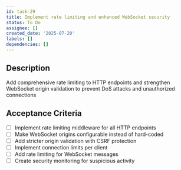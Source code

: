 ```yaml
---
id: task-29
title: Implement rate limiting and enhanced WebSocket security
status: To Do
assignee: []
created_date: '2025-07-20'
labels: []
dependencies: []
---
```


## Description

Add comprehensive rate limiting to HTTP endpoints and strengthen WebSocket origin validation to prevent DoS attacks and unauthorized connections

## Acceptance Criteria

- [ ] Implement rate limiting middleware for all HTTP endpoints
- [ ] Make WebSocket origins configurable instead of hard-coded
- [ ] Add stricter origin validation with CSRF protection
- [ ] Implement connection limits per client
- [ ] Add rate limiting for WebSocket messages
- [ ] Create security monitoring for suspicious activity
